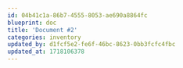 ```yaml
---
id: 04b41c1a-86b7-4555-8053-ae690a8864fc
blueprint: doc
title: 'Document #2'
categories: inventory
updated_by: d1fcf5e2-fe6f-46bc-8623-0bb3fcfc4fbc
updated_at: 1718106378
---
```

